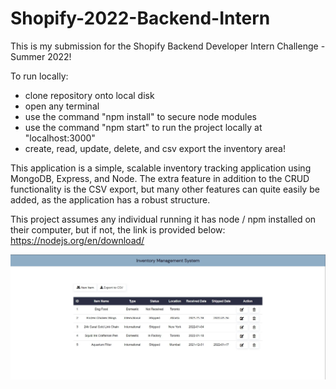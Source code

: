 # Shopify-2022-Backend-Intern
This is my submission for the Shopify Backend Developer Intern Challenge - Summer 2022!

To run locally:
- clone repository onto local disk
- open any terminal
- use the command "npm install" to secure node modules
- use the command "npm start" to run the project locally at "localhost:3000"
- create, read, update, delete, and csv export the inventory area!

This application is a simple, scalable inventory tracking application using MongoDB, Express, and Node. 
The extra feature in addition to the CRUD functionality is the CSV export, but many other features can quite easily be added, as the application has a robust structure.

This project assumes any individual running it has node / npm installed on their computer, but if not, the link is provided below:
https://nodejs.org/en/download/

![Main Page](./landing_page.JPG)
